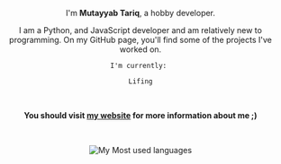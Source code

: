 <div align = "center">

I'm **Mutayyab Tariq**, a hobby developer.

I am a Python, and JavaScript developer and am relatively new to programming. On my GitHub page, you'll find some of the projects I've worked on.

    I'm currently: 
    
    Lifing


    
<br/>
    
**You should visit [my website](https://mutyyab.netlify.app/) for more information about me ;)**
    
<br/>
    
![My Most used languages](https://github-readme-stats.vercel.app/api/top-langs/?username=mutyyab&layout=compact&theme=cobalt)
</div>
